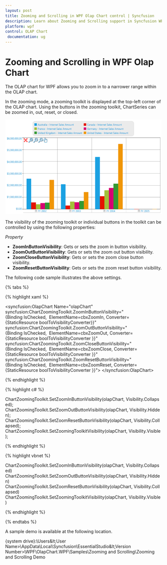 ```yaml
---
layout: post
title: Zooming and Scrolling in WPF Olap Chart control | Syncfusion
description: Learn about Zooming and Scrolling support in Syncfusion WPF Olap Chart control, its elements and more details.
platform: wpf
control: OLAP Chart
 documentation: ug
---
```


# Zooming and Scrolling in WPF Olap Chart

The OLAP chart for WPF allows you to zoom in to a narrower range within the OLAP chart.

In the zooming mode, a zooming toolkit is displayed at the top-left corner of the OLAP chart. Using the buttons in the zooming toolkit, ChartSeries can be zoomed in, out, reset, or closed.

![Zooming-and-scrolling_img1](Zooming-and-scrolling_images/Zooming-and-scrolling_img1.png)

The visibility of the zooming toolkit or individual buttons in the toolkit can be controlled by using the following properties:

_Property_

* **ZoomInButtonVisibility**: Gets or sets the zoom in button visibility.
* **ZoomOutButtonVisibility**: Gets or sets the zoom out button visibility.
* **ZoomCloseButtonVisibility**: Gets or sets the zoom close button visibility.
* **ZoomResetButtonVisibility**: Gets or sets the zoom reset button visibility.

The following code sample illustrates the above settings.

{% tabs %}

{% highlight xaml %}

<syncfusion:OlapChart Name="olapChart" 
    syncfusion:ChartZoomingToolkit.ZoomInButtonVisibility="{Binding IsChecked, 
          ElementName=cbxZoomIn, Converter={StaticResource boolToVisibilityConverter}}"
    syncfusion:ChartZoomingToolkit.ZoomOutButtonVisibility="{Binding IsChecked, 
          ElementName=cbxZoomOut, Converter={StaticResource boolToVisibilityConverter }}"
    syncfusion:ChartZoomingToolkit.ZoomCloseButtonVisibility="{Binding IsChecked, 
          ElementName=cbxZoomClose, Converter={StaticResource boolToVisibilityConverter }}"
    syncfusion:ChartZoomingToolkit.ZoomResetButtonVisibility="{Binding IsChecked, 
          ElementName=cbxZoomReset, Converter={StaticResource boolToVisibilityConverter }}">
</syncfusion:OlapChart>

{% endhighlight %}

{% highlight c# %}
 
ChartZoomingToolkit.SetZoomInButtonVisibility(olapChart, Visibility.Collapsed);
ChartZoomingToolkit.SetZoomOutButtonVisibility(olapChart, Visibility.Hidden);
ChartZoomingToolkit.SetZoomResetButtonVisibility(olapChart, Visibility.Collapsed);
ChartZoomingToolkit.SetZoomingToolkitVisibility(olapChart, Visibility.Visible);

{% endhighlight %}

{% highlight vbnet %}
  
ChartZoomingToolkit.SetZoomInButtonVisibility(olapChart, Visibility.Collapsed)
ChartZoomingToolkit.SetZoomOutButtonVisibility(olapChart, Visibility.Hidden)
ChartZoomingToolkit.SetZoomResetButtonVisibility(olapChart, Visibility.Collapsed)
ChartZoomingToolkit.SetZoomingToolkitVisibility(olapChart, Visibility.Visible)

{% endhighlight %}

{% endtabs %}

A sample demo is available at the following location.

{system drive}:\Users\&lt;User Name&gt;\AppData\Local\Syncfusion\EssentialStudio\&lt;Version Number&gt;\WPF\OlapChart.WPF\Samples\Zooming and Scrolling\Zooming and Scrolling Demo
